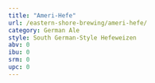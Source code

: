 ```yaml
---
title: "Ameri-Hefe"
url: /eastern-shore-brewing/ameri-hefe/
category: German Ale
style: South German-Style Hefeweizen
abv: 0
ibu: 0
srm: 0
upc: 0
---
```


